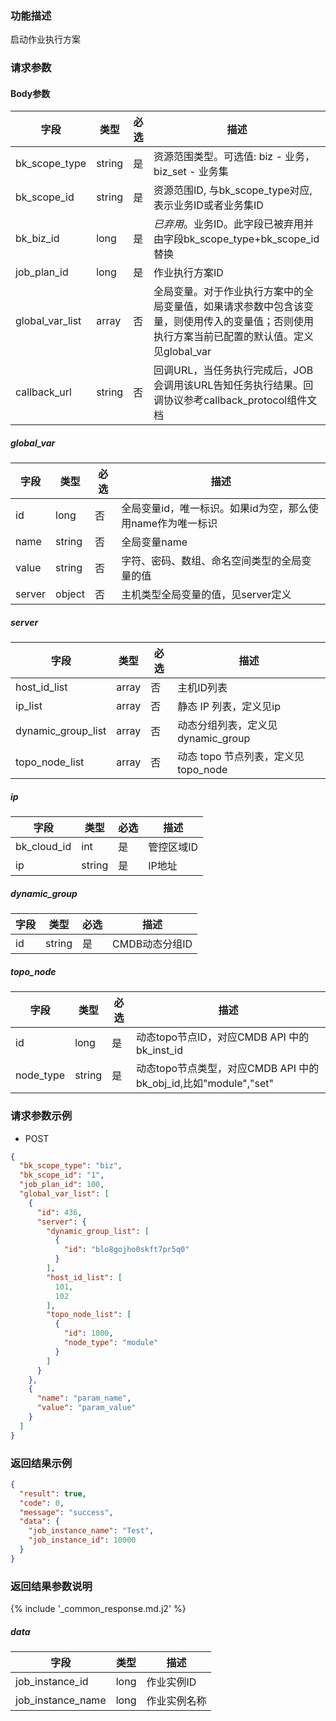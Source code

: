 ### 功能描述

启动作业执行方案

### 请求参数

#### Body参数

| 字段              | 类型     | 必选 | 描述                                                                          |
|-----------------|--------|----|-----------------------------------------------------------------------------|
| bk_scope_type   | string | 是  | 资源范围类型。可选值: biz - 业务，biz_set - 业务集                                          |
| bk_scope_id     | string | 是  | 资源范围ID, 与bk_scope_type对应, 表示业务ID或者业务集ID                                     |
| bk_biz_id       | long   | 是  | *已弃用*。业务ID。此字段已被弃用并由字段bk_scope_type+bk_scope_id替换                           |
| job_plan_id     | long   | 是  | 作业执行方案ID                                                                    |
| global_var_list | array  | 否  | 全局变量。对于作业执行方案中的全局变量值，如果请求参数中包含该变量，则使用传入的变量值；否则使用执行方案当前已配置的默认值。定义见global_var |
| callback_url    | string | 否  | 回调URL，当任务执行完成后，JOB会调用该URL告知任务执行结果。回调协议参考callback_protocol组件文档               |

##### global_var

| 字段     | 类型     | 必选 | 描述                                |
|--------|--------|----|-----------------------------------|
| id     | long   | 否  | 全局变量id，唯一标识。如果id为空，那么使用name作为唯一标识 |
| name   | string | 否  | 全局变量name                          |
| value  | string | 否  | 字符、密码、数组、命名空间类型的全局变量的值            |
| server | object | 否  | 主机类型全局变量的值，见server定义              |

##### server

| 字段                 | 类型    | 必选 | 描述                        |
|--------------------|-------|----|---------------------------|
| host_id_list       | array | 否  | 主机ID列表                    |
| ip_list            | array | 否  | 静态 IP 列表，定义见ip            |
| dynamic_group_list | array | 否  | 动态分组列表，定义见dynamic_group   |
| topo_node_list     | array | 否  | 动态 topo 节点列表，定义见topo_node |

##### ip

| 字段          | 类型     | 必选 | 描述     |
|-------------|--------|----|--------|
| bk_cloud_id | int    | 是  | 管控区域ID |
| ip          | string | 是  | IP地址   |

##### dynamic_group

| 字段 | 类型     | 必选 | 描述         |
|----|--------|----|------------|
| id | string | 是  | CMDB动态分组ID |

##### topo_node

| 字段        | 类型     | 必选 | 描述                                                  |
|-----------|--------|----|-----------------------------------------------------|
| id        | long   | 是  | 动态topo节点ID，对应CMDB API 中的 bk_inst_id                 |
| node_type | string | 是  | 动态topo节点类型，对应CMDB API 中的 bk_obj_id,比如"module","set" |

### 请求参数示例

- POST

```json
{
  "bk_scope_type": "biz",
  "bk_scope_id": "1",
  "job_plan_id": 100,
  "global_var_list": [
    {
      "id": 436,
      "server": {
        "dynamic_group_list": [
          {
            "id": "blo8gojho0skft7pr5q0"
          }
        ],
        "host_id_list": [
          101,
          102
        ],
        "topo_node_list": [
          {
            "id": 1000,
            "node_type": "module"
          }
        ]
      }
    },
    {
      "name": "param_name",
      "value": "param_value"
    }
  ]
}
```

### 返回结果示例

```json
{
  "result": true,
  "code": 0,
  "message": "success",
  "data": {
    "job_instance_name": "Test",
    "job_instance_id": 10000
  }
}
```

### 返回结果参数说明

{% include '_common_response.md.j2' %}

##### data

| 字段                | 类型   | 描述     |
|-------------------|------|--------|
| job_instance_id   | long | 作业实例ID |
| job_instance_name | long | 作业实例名称 |

